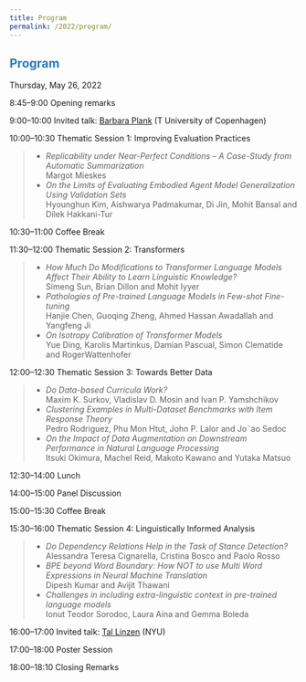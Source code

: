 ```yaml
---
title: Program
permalink: /2022/program/
---
```


## <span style="color:#267CB9"> Program </span>

Thursday, May 26, 2022 <br />

<span class="time">8:45–9:00</span> Opening remarks

<span class="time">9:00–10:00</span> Invited talk: [Barbara Plank](https://bplank.github.io/) (T University of Copenhagen)

<span class="time">10:00–10:30</span> Thematic Session 1: Improving Evaluation Practices

> - *Replicability under Near-Perfect Conditions – A Case-Study from Automatic Summarization* <br /> Margot Mieskes
> - *On the Limits of Evaluating Embodied Agent Model Generalization Using Validation Sets* <br /> Hyounghun Kim, Aishwarya Padmakumar, Di Jin, Mohit Bansal and Dilek Hakkani-Tur

<span class="time">10:30–11:00</span> Coffee Break

<span class="time">11:30–12:00</span> Thematic Session 2: Transformers
> - *How Much Do Modifications to Transformer Language Models Affect Their Ability to Learn Linguistic Knowledge?* <br /> Simeng Sun, Brian Dillon and Mohit Iyyer
> - *Pathologies of Pre-trained Language Models in Few-shot Fine-tuning* <br /> Hanjie Chen, Guoqing Zheng, Ahmed Hassan Awadallah and Yangfeng Ji
> - *On Isotropy Calibration of Transformer Models* <br /> Yue Ding, Karolis Martinkus, Damian Pascual, Simon Clematide and RogerWattenhofer

<span class="time">12:00–12:30</span> Thematic Session 3: Towards Better Data
> - *Do Data-based Curricula Work?* <br /> Maxim K. Surkov, Vladislav D. Mosin and Ivan P. Yamshchikov
> - *Clustering Examples in Multi-Dataset Benchmarks with Item Response Theory* <br /> Pedro Rodriguez, Phu Mon Htut, John P. Lalor and Jo˜ao Sedoc
> - *On the Impact of Data Augmentation on Downstream Performance in Natural Language Processing* <br /> Itsuki Okimura, Machel Reid, Makoto Kawano and Yutaka Matsuo

<span class="time">12:30–14:00</span> Lunch

<span class="time">14:00–15:00</span> Panel Discussion

<span class="time">15:00–15:30</span> Coffee Break

<span class="time">15:30–16:00</span> Thematic Session 4: Linguistically Informed Analysis
> - *Do Dependency Relations Help in the Task of Stance Detection?* <br /> Alessandra Teresa Cignarella, Cristina Bosco and Paolo Rosso
> - *BPE beyond Word Boundary: How NOT to use Multi Word Expressions in Neural Machine Translation* <br /> Dipesh Kumar and Avijit Thawani
> - *Challenges in including extra-linguistic context in pre-trained language models* <br /> Ionut Teodor Sorodoc, Laura Aina and Gemma Boleda

<span class="time">16:00–17:00</span> Invited talk: [Tal Linzen](https://tallinzen.net/) (NYU)

<span class="time">17:00–18:00</span> Poster Session

<span class="time">18:00–18:10</span> Closing Remarks
